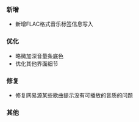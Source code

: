 ### 新增

- 新增FLAC格式音乐标签信息写入

### 优化

- 略微加深音量条底色
- 优化其他界面细节

### 修复

- 修复网易源某些歌曲提示没有可播放的音质的问题

### 其他

